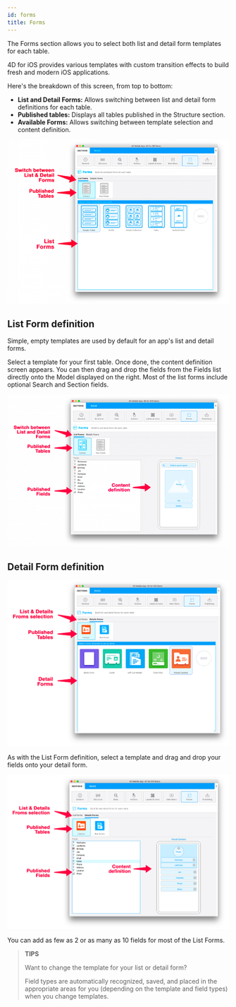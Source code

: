 ```yaml
---
id: forms
title: Forms
---
```


The Forms section allows you to select both list and detail form templates for each table.

4D for iOS provides various templates with custom transition effects to build fresh and modern iOS applications.

Here's the breakdown of this screen, from top to bottom:

* **List and Detail Forms:** Allows switching between list and detail form definitions for each table.
* **Published tables:** Displays all tables published in the Structure section. 
* **Available Forms:** Allows switching between template selection and content definition.

![List form template selection](assets/en/project-editor/Forms-section-templates-selection-4D-for-iOS.png)

## List Form definition

Simple, empty templates are used by default for an app's list and detail forms.

Select a template for your first table.
Once done, the content definition screen appears.
You can then drag and drop the fields from the Fields list directly onto the Model displayed on the right.
Most of the list forms include optional Search and Section fields.

![List form content definition](assets/en/project-editor/Forms-section-content-definition-4D-for-iOS.png)

## Detail Form definition

![Detail form template selection](assets/en/project-editor/Forms-section-detail-form-templates-selection-4D-for-iOS.png)

As with the List Form definition, select a template and drag and drop your fields onto your detail form.

![Detail form content definition](assets/en/project-editor/Forms-section-detail-form-content-definition-4D-for-iOS.png)

You can add as few as 2 or as many as 10 fields for most of the List Forms.

> **TIPS**
> 
> Want to change the template for your list or detail form? 
> 
> Field types are automatically recognized, saved, and placed in the appropriate areas for you (depending on the template and field types) when you change templates.